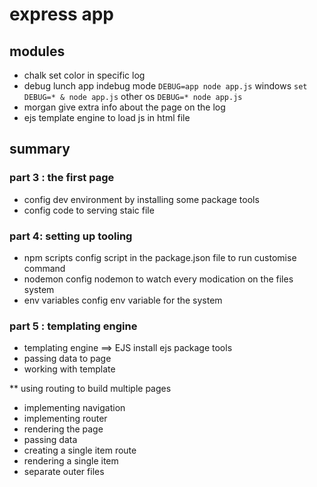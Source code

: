 # express app

## modules

- chalk
  set color in specific log
- debug
  lunch app indebug mode `DEBUG=app node app.js`
  windows `set DEBUG=* & node app.js`
  other os `DEBUG=* node app.js`
- morgan
  give extra info about the page on the log
- ejs
  template engine to load js in html file

## summary

### part 3 : the first page

- config dev environment by installing some package tools
- config code to serving staic file

### part 4: setting up tooling

- npm scripts
  config script in the package.json file to run customise command
- nodemon
  config nodemon to watch every modication on the files system
- env variables
  config env variable for the system

### part 5 : templating engine

- templating engine ==> EJS
  install ejs package
  tools
- passing data to page
- working with template

\*\* using routing to build multiple pages

- implementing navigation
- implementing router
- rendering the page
- passing data
- creating a single item route
- rendering a single item
- separate outer files
